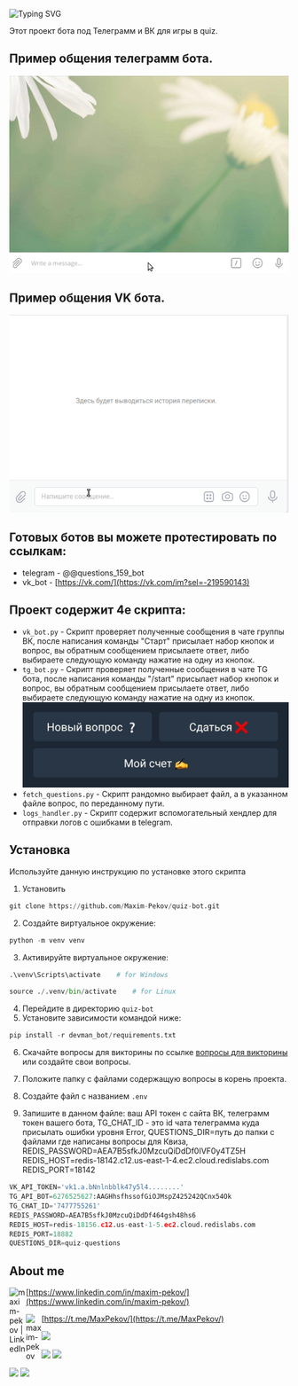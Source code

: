 ![Typing SVG](https://readme-typing-svg.herokuapp.com?color=%2336BCF7&lines=QUIZ+BOT)


Этот проект бота под Телеграмм и ВК для игры в quiz. 

## Пример общения телеграмм бота.
<img src="static/demo_tg_bot.gif" width="600">

## Пример общения VK бота.
<img src="static/demo_vk_bot.gif" width="600">


## Готовых ботов вы можете протестировать по ссылкам:
* telegram - @@questions_159_bot
* vk_bot - [https://vk.com/](https://vk.com/im?sel=-219590143)

## Проект содержит 4е скрипта:
* `vk_bot.py` - Скрипт проверяет полученные сообщения в чате группы ВК, 
  после написания команды "Старт" присылает набор кнопок и вопрос, вы 
  обратным сообщением присылаете ответ, либо выбираете следующую команду 
  нажатие на одну из кнопок.
* `tg_bot.py` - Скрипт проверяет полученные сообщения в чате TG бота, 
  после написания команды "/start" присылает набор кнопок и вопрос, вы 
  обратным сообщением присылаете ответ, либо выбираете следующую команду 
  нажатие на одну из кнопок.
    <img src="static/tg_buttons.jpg" width="600">
* `fetch_questions.py` - Скрипт рандомно выбирает файл, а в указанном файле 
  вопрос, по переданному пути.
* `logs_handler.py` - Скрипт содержит вспомогательный хендлер для отправки 
  логов с ошибками в telegram.

## Установка

Используйте данную инструкцию по установке этого скрипта

1. Установить

```python
git clone https://github.com/Maxim-Pekov/quiz-bot.git
```

2. Создайте виртуальное окружение:

```python
python -m venv venv
```

3. Активируйте виртуальное окружение:
```python
.\venv\Scripts\activate    # for Windows
```
```python
source ./.venv/bin/activate    # for Linux
```

4. Перейдите в директорию `quiz-bot`
5. Установите зависимости командой ниже:
```python
pip install -r devman_bot/requirements.txt
```

6. Скачайте вопросы для викторины по ссылке 
[вопросы для викторины](https://dvmn.org/media/modules_dist/quiz-questions.zip)
или создайте свои вопросы.

7. Положите папку с файлами содержащую вопросы в корень проекта.

8. Создайте файл с названием `.env`

9. Запишите в данном файле: 
   ваш API токен с сайта ВК, 
   телеграмм токен вашего бота, 
   TG_CHAT_ID - это id чата телеграмма куда присылать ошибки уровня Error,
   QUESTIONS_DIR=путь до папки с файлами где написаны вопросы для Квиза,
   REDIS_PASSWORD=AEA7B5sfkJ0MzcuQiDdDf0IVF0y4TZ5H
   REDIS_HOST=redis-18142.c12.us-east-1-4.ec2.cloud.redislabs.com
   REDIS_PORT=18142
   
```python
VK_API_TOKEN='vk1.a.bNnlnbblk47y5l4........'
TG_API_BOT=6276525627:AAGHhsfhssofGiOJMspZ425242QCnx54Ok
TG_CHAT_ID='7477755261'
REDIS_PASSWORD=AEA7B5sfkJ0MzcuQiDdDf464gsh48hs6
REDIS_HOST=redis-18156.c12.us-east-1-5.ec2.cloud.redislabs.com
REDIS_PORT=18882
QUESTIONS_DIR=quiz-questions
```



## About me

[<img align="left" alt="maxim-pekov | LinkedIn" width="30px" src="https://img.icons8.com/color/48/000000/linkedin-circled--v3.png" />https://www.linkedin.com/in/maxim-pekov/](https://www.linkedin.com/in/maxim-pekov/)
</br>

[<img align="left" alt="maxim-pekov" width="28px" src="https://upload.wikimedia.org/wikipedia/commons/5/5c/Telegram_Messenger.png" />https://t.me/MaxPekov/](https://t.me/MaxPekov/)
</br>

[//]: # (Карточка профиля: )
![](https://github-profile-summary-cards.vercel.app/api/cards/profile-details?username=Maxim-Pekov&theme=solarized_dark)

[//]: # (Статистика языков в коммитах:)

[//]: # (Статистика языков в репозиториях:)
![](https://github-profile-summary-cards.vercel.app/api/cards/most-commit-language?username=Maxim-Pekov&theme=solarized_dark)
![](https://github-profile-summary-cards.vercel.app/api/cards/repos-per-language?username=Maxim-Pekov&theme=solarized_dark)


[//]: # (Статистика профиля:)

[//]: # (Данные по коммитам за сутки:)
![](https://github-profile-summary-cards.vercel.app/api/cards/stats?username=Maxim-Pekov&theme=solarized_dark)
![](https://github-profile-summary-cards.vercel.app/api/cards/productive-time?username=Maxim-Pekov&theme=solarized_dark)

[//]: # ([![trophy]&#40;https://github-profile-trophy.vercel.app/?username=Maxim-Pekov&#41;]&#40;https://github.com/ryo-ma/github-profile-trophy&#41;)

